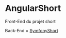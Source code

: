 # AngularShort
Front-End du projet short

Back-End = [SymfonyShort](https://github.com/TheMaxium69/AngularShort)
